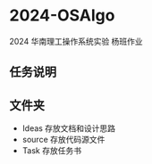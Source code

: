 <!---
   Copyright (C) 2024  All rights reserved.

   Author        : OceanEyeFF
   Email         : fdch00@163.com
   File Name     : README.md
   Last Modified : 2024-10-18 20:01
   Describe      : 

--->

# 2024-OSAlgo
2024 华南理工操作系统实验 杨班作业

## 任务说明

## 文件夹

* Ideas 存放文档和设计思路
* source 存放代码源文件
* Task 存放任务书

## 
